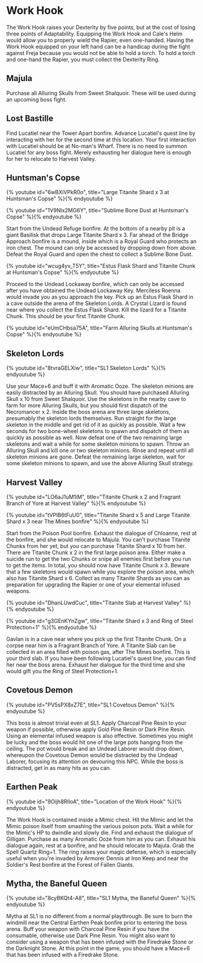# Work Hook

The Work Hook raises your Dexterity by five points, but at the cost of losing
three points of Adaptability. Equipping the Work Hook and Cale's Helm would
allow you to properly wield the Rapier, even one-handed. Having the Work Hook
equipped on your left hand can be a handicap during the fight against Freja
because you would not be able to hold a torch. To hold a torch and one-hand the
Rapier, you must collect the Dexterity Ring.

## Majula

Purchase all Alluring Skulls from Sweet Shalquoir. These will be used during an
upcoming boss fight.

## Lost Bastille

Find Lucatiel near the Tower Apart bonfire. Advance Lucatiel's quest line by
interacting with her for the second time at this location. Your first
interaction with Lucatiel should be at No-man's Wharf. There is no need to
summon Lucatiel for any boss fight. Merely exhausting her dialogue here is
enough for her to relocate to Harvest Valley.

## Huntsman's Copse

{% youtube id="6wBXiVPkR0o", title="Large Titanite Shard x 3 at Huntsman's Copse" %}{% endyoutube %}

{% youtube id="1V9Nlx2MG6Y", title="Sublime Bone Dust at Huntsman's Copse" %}{% endyoutube %}

Start from the Undead Refuge bonfire. At the bottom of a nearby pit is a giant
Basilisk that drops Large Titanite Shard x 3. Far ahead of the Bridge Approach
bonfire is a mound, inside which is a Royal Guard who protects an iron chest.
The mound can only be accessed by dropping down from above. Defeat the Royal
Guard and open the chest to collect a Sublime Bone Dust.

{% youtube id="wcug4yv_T5Y", title="Estus Flask Shard and Titanite Chunk at Huntsman's Copse" %}{% endyoutube %}

Proceed to the Undead Lockaway bonfire, which can only be accessed after you
have obtained the Undead Lockaway Key. Merciless Roenna would invade you as you
approach the key. Pick up an Estus Flask Shard in a cave outside the arena of
the Skeleton Lords. A Crystal Lizard is found near where you collect the Estus
Flask Shard. Kill the lizard for a Titanite Chunk. This should be your first
Titanite Chunk.

{% youtube id="eUmCHbsa75A", title="Farm Alluring Skulls at Huntsman's Copse" %}{% endyoutube %}

## Skeleton Lords

{% youtube id="8tvraGELXiw", title="SL1 Skeleton Lords" %}{% endyoutube %}

Use your Mace+6 and buff it with Aromatic Ooze. The skeleton minions are easily
distracted by an Alluring Skull. You should have purchased Alluring Skull x 10
from Sweet Shalquoir. Use the skeletons in the nearby cave to farm for more
Alluring Skulls, but you should first dispatch of the Necromancer x 2. Inside
the boss arena are three large skeletons, presumably the skeleton lords
themselves. Run straight for the large skeleton in the middle and get rid of it
as quickly as possible. Wait a few seconds for two bone-wheel skeletons to spawn
and dispatch of them as quickly as possible as well. Now defeat one of the two
remaining large skeletons and wait a while for some skeleton minions to spawn.
Throw an Alluring Skull and kill one or two skeleton minions. Rinse and repeat
until all skeleton minions are gone. Defeat the remaining large skeleton, wait
for some skeleton minions to spawn, and use the above Alluring Skull strategy.

## Harvest Valley

{% youtube id="LO6aJ1uM1iM", title="Titanite Chunk x 2 and Fragrant Branch of Yore at Harvest Valley" %}{% endyoutube %}

{% youtube id="tVPIB6tFuU0", title="Titanite Shard x 5 and Large Titanite Shard x 3 near The Mines bonfire" %}{% endyoutube %}

Start from the Poison Pool bonfire. Exhaust the dialogue of Chloanne, rest at
the bonfire, and she would relocate to Majula. You can't purchase Titanite
Chunks from her yet, but you can purchase Titanite Shard x 10 from her. There
are Titanite Chunk x 2 in the first large poison area. Either make a suicide run
to get the two Chunks or snipe all enemies first before you run to get the
items. In total, you should now have Titanite Chunk x 3. Beware that a few
skeletons would spawn while you explore the poison area, which also has Titanite
Shard x 6. Collect as many Titanite Shards as you can as preparation for
upgrading the Rapier or one of your elemental infused weapons.

{% youtube id="DhanLUwdCuc", title="Titanite Slab at Harvest Valley" %}{% endyoutube %}

{% youtube id="g3GEnKYnZgw", title="Titanite Shard x 3 and Ring of Steel Protection+1" %}{% endyoutube %}

Gavlan is in a cave near where you pick up the first Titanite Chunk. On a corpse
near him is a Fragrant Branch of Yore. A Titanite Slab can be collected in an
area filled with poison gas, after The Mines bonfire. This is your third slab.
If you have been following Lucatiel's quest line, you can find her near the boss
arena. Exhaust her dialogue for the third time and she would gift you the Ring
of Steel Protection+1.

## Covetous Demon

{% youtube id="PV5sPX8xZ7E", title="SL1 Covetous Demon" %}{% endyoutube %}

This boss is almost trivial even at SL1. Apply Charcoal Pine Resin to your
weapon if possible, otherwise apply Gold Pine Resin or Dark Pine Resin. Using an
elemental infused weapon is also effective. Sometimes you might be lucky and the
boss would hit one of the large pots hanging from the ceiling. The pot would
break and an Undead Laborer would drop down, whereupon the Covetous Demon would
be distracted by the Undead Laborer, focusing its attention on devouring this
NPC. While the boss is distracted, get in as many hits as you can.

## Earthen Peak

{% youtube id="9Oijh8RlIoA", title="Location of the Work Hook" %}{% endyoutube %}

The Work Hook is contained inside a Mimic chest. Hit the Mimic and let the Mimic
poison itself from smashing the various poison pots. Wait a while for the
Mimic's HP to dwindle and slowly die. Find and exhaust the dialogue of Gilligan.
Purchase as many Aromatic Ooze from him as you can. Exhaust his dialogue again,
rest at a bonfire, and he should relocate to Majula. Grab the Spell Quartz
Ring+1. The ring raises your magic defense, which is especially useful when
you're invaded by Armorer Dennis at Iron Keep and near the Soldier's Rest
bonfire at the Forest of Fallen Giants.

## Mytha, the Baneful Queen

{% youtube id="8cyBKQt4-A8", title="SL1 Mytha, the Baneful Queen" %}{% endyoutube %}

Mytha at SL1 is no different from a normal playthrough. Be sure to burn the
windmill near the Central Earthen Peak bonfire prior to entering the boss arena.
Buff your weapon with Charcoal Pine Resin if you have the consumable, otherwise
use Dark Pine Resin. You might also want to consider using a weapon that has
been infused with the Firedrake Stone or the Darknight Stone. At this point in
the game, you should have a Mace+6 that has been infused with a Firedrake Stone.
